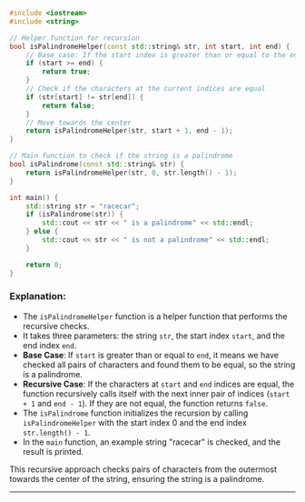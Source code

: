 ```cpp
#include <iostream>
#include <string>

// Helper function for recursion
bool isPalindromeHelper(const std::string& str, int start, int end) {
    // Base case: If the start index is greater than or equal to the end index, the string is a palindrome
    if (start >= end) {
        return true;
    }
    // Check if the characters at the current indices are equal
    if (str[start] != str[end]) {
        return false;
    }
    // Move towards the center
    return isPalindromeHelper(str, start + 1, end - 1);
}

// Main function to check if the string is a palindrome
bool isPalindrome(const std::string& str) {
    return isPalindromeHelper(str, 0, str.length() - 1);
}

int main() {
    std::string str = "racecar";
    if (isPalindrome(str)) {
        std::cout << str << " is a palindrome" << std::endl;
    } else {
        std::cout << str << " is not a palindrome" << std::endl;
    }

    return 0;
}
```

### Explanation:
- The `isPalindromeHelper` function is a helper function that performs the recursive checks.
- It takes three parameters: the string `str`, the start index `start`, and the end index `end`.
- **Base Case**: If `start` is greater than or equal to `end`, it means we have checked all pairs of characters and found them to be equal, so the string is a palindrome.
- **Recursive Case**: If the characters at `start` and `end` indices are equal, the function recursively calls itself with the next inner pair of indices (`start + 1` and `end - 1`). If they are not equal, the function returns `false`.
- The `isPalindrome` function initializes the recursion by calling `isPalindromeHelper` with the start index 0 and the end index `str.length() - 1`.
- In the `main` function, an example string "racecar" is checked, and the result is printed.

This recursive approach checks pairs of characters from the outermost towards the center of the string, ensuring the string is a palindrome.

---